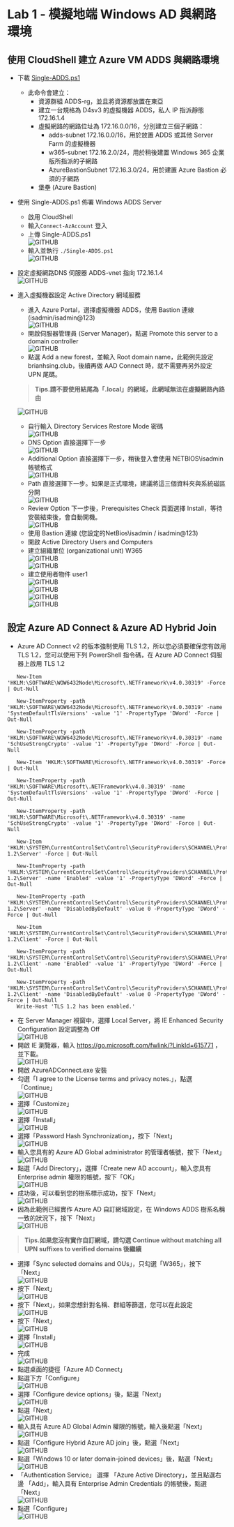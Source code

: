 # Lab 1 - 模擬地端 Windows AD 與網路環境

## 使用 CloudShell 建立 Azure VM ADDS 與網路環境

 - 下載 [Single-ADDS.ps1](https://github.com/BrianHsing/Windows365/blob/main/Single-ADDS.ps1)<br>
	- 此命令會建立：<br>
    	- 資源群組 ADDS-rg，並且將資源都放置在東亞<br>
    	- 建立一台規格為 D4sv3 的虛擬機器 ADDS，私人 IP 指派靜態 172.16.1.4<br>
    	- 虛擬網路的網路位址為 172.16.0.0/16，分別建立三個子網路：<br>
        	- adds-subnet 172.16.0.0/16，用於放置 ADDS 或其他 Server Farm 的虛擬機器<br>
        	- w365-subnet 172.16.2.0/24，用於稍後建置 Windows 365 企業版所指派的子網路<br>
        	- AzureBastionSubnet 172.16.3.0/24，用於建置 Azure Bastion 必須的子網路<br>
    	- 堡壘 (Azure Bastion)<br>
- 使用 Single-ADDS.ps1 佈署 Windows ADDS Server <br> 
	- 啟用 CloudShell<br>
    - 輸入`Connect-AzAccount` 登入<br>
	- 上傳 Single-ADDS.ps1<br>
	![GITHUB](https://github.com/BrianHsing/Azure-Migrate/blob/master/hyper-v/image/cloudshell-uploadps1.PNG "cloudshell-uploadps1")<br>	  
	- 輸入並執行 `./Single-ADDS.ps1` <br>
    ![GITHUB](https://github.com/BrianHsing/Windows365/blob/main/images/upload.png "upload-succsess")<br>
- 設定虛擬網路DNS 伺服器 ADDS-vnet 指向 172.16.1.4<br>
   ![GITHUB](https://github.com/BrianHsing/Azure-Virtual-Desktop/blob/master/Lab2/adds1.png "adds1")<br>
 - 進入虛擬機器設定 Active Directory 網域服務 <br> 
	- 進入 Azure Portal，選擇虛擬機器 ADDS，使用 Bastion 連線 (isadmin/isadmin@123) <br>
	  ![GITHUB](https://github.com/BrianHsing/Azure-Virtual-Desktop/blob/master/Lab2/adds2.png "adds2")<br>
	- 開啟伺服器管理員 (Server Manager)，點選 Promote this server to a domain controller<br>
	  ![GITHUB](https://github.com/BrianHsing/Azure-Virtual-Desktop/blob/master/Lab2/adds3.png "adds3")<br>
	- 點選 Add a new forest，並輸入 Root domain name，此範例先設定 brianhsing.club，後續再做 AAD Connect 時，就不需要再另外設定 UPN 尾碼。<br>
	> **Tips.請不要使用結尾為「.local」的網域，此網域無法在虛擬網路內路由** <br>
	
	 ![GITHUB](https://github.com/BrianHsing/Azure-Virtual-Desktop/blob/master/Lab2/adds4.png "adds4")<br>
	- 自行輸入 Directory Services Restore Mode 密碼<br>
	 ![GITHUB](https://github.com/BrianHsing/Azure-Virtual-Desktop/blob/master/Lab2/adds5.png "adds5")<br>
	- DNS Option 直接選擇下一步<br>
	 ![GITHUB](https://github.com/BrianHsing/Azure-Virtual-Desktop/blob/master/Lab2/adds6.png "adds6")<br>
	- Additional Option 直接選擇下一步，稍後登入會使用 NETBIOS\isadmin 帳號格式<br>
	 ![GITHUB](https://github.com/BrianHsing/Azure-Virtual-Desktop/blob/master/Lab2/adds7.png "adds7")<br>
	- Path 直接選擇下一步。如果是正式環境，建議將這三個資料夾與系統磁區分開<br>
	 ![GITHUB](https://github.com/BrianHsing/Azure-Virtual-Desktop/blob/master/Lab2/adds8.png "adds8")<br>
	- Review Option 下一步後，Prerequisites Check 頁面選擇 Install，等待安裝結束後，會自動開機。<br>
	 ![GITHUB](https://github.com/BrianHsing/Azure-Virtual-Desktop/blob/master/Lab2/adds9.png "adds9")<br>
	- 使用 Bastion 連線 (您設定的NetBios\isadmin / isadmin@123)<br>
	- 開啟 Active Directory Users and Computers <br>
	- 建立組織單位 (organizational unit) W365<br>
	 ![GITHUB](https://github.com/BrianHsing/Azure-Virtual-Desktop/blob/master/Lab2/adds10.png "adds10")<br>
	 ![GITHUB](https://github.com/BrianHsing/Windows365/blob/main/images/adds1.png "adds1")<br>
	- 建立使用者物件 user1<br>
	 ![GITHUB](https://github.com/BrianHsing/Windows365/blob/main/images/adds2.png "adds2")<br>
	 ![GITHUB](https://github.com/BrianHsing/Azure-Virtual-Desktop/blob/master/Lab2/adds13.png "adds13")<br>
	 ![GITHUB](https://github.com/BrianHsing/Azure-Virtual-Desktop/blob/master/Lab2/adds14.png "adds14")<br>
	 ![GITHUB](https://github.com/BrianHsing/Windows365/blob/main/images/adds3.png "adds3")<br>

## 設定 Azure AD Connect & Azure AD Hybrid Join

- Azure AD Connect v2 的版本強制使用 TLS 1.2，所以您必須要確保您有啟用 TLS 1.2，您可以使用下列 PowerShell 指令碼，在 Azure AD Connect 伺服器上啟用 TLS 1.2<br>
 ````
    New-Item 'HKLM:\SOFTWARE\WOW6432Node\Microsoft\.NETFramework\v4.0.30319' -Force | Out-Null

    New-ItemProperty -path 'HKLM:\SOFTWARE\WOW6432Node\Microsoft\.NETFramework\v4.0.30319' -name 'SystemDefaultTlsVersions' -value '1' -PropertyType 'DWord' -Force | Out-Null

    New-ItemProperty -path 'HKLM:\SOFTWARE\WOW6432Node\Microsoft\.NETFramework\v4.0.30319' -name 'SchUseStrongCrypto' -value '1' -PropertyType 'DWord' -Force | Out-Null

    New-Item 'HKLM:\SOFTWARE\Microsoft\.NETFramework\v4.0.30319' -Force | Out-Null

    New-ItemProperty -path 'HKLM:\SOFTWARE\Microsoft\.NETFramework\v4.0.30319' -name 'SystemDefaultTlsVersions' -value '1' -PropertyType 'DWord' -Force | Out-Null

    New-ItemProperty -path 'HKLM:\SOFTWARE\Microsoft\.NETFramework\v4.0.30319' -name 'SchUseStrongCrypto' -value '1' -PropertyType 'DWord' -Force | Out-Null

    New-Item 'HKLM:\SYSTEM\CurrentControlSet\Control\SecurityProviders\SCHANNEL\Protocols\TLS 1.2\Server' -Force | Out-Null

    New-ItemProperty -path 'HKLM:\SYSTEM\CurrentControlSet\Control\SecurityProviders\SCHANNEL\Protocols\TLS 1.2\Server' -name 'Enabled' -value '1' -PropertyType 'DWord' -Force | Out-Null

    New-ItemProperty -path 'HKLM:\SYSTEM\CurrentControlSet\Control\SecurityProviders\SCHANNEL\Protocols\TLS 1.2\Server' -name 'DisabledByDefault' -value 0 -PropertyType 'DWord' -Force | Out-Null

    New-Item 'HKLM:\SYSTEM\CurrentControlSet\Control\SecurityProviders\SCHANNEL\Protocols\TLS 1.2\Client' -Force | Out-Null

    New-ItemProperty -path 'HKLM:\SYSTEM\CurrentControlSet\Control\SecurityProviders\SCHANNEL\Protocols\TLS 1.2\Client' -name 'Enabled' -value '1' -PropertyType 'DWord' -Force | Out-Null

    New-ItemProperty -path 'HKLM:\SYSTEM\CurrentControlSet\Control\SecurityProviders\SCHANNEL\Protocols\TLS 1.2\Client' -name 'DisabledByDefault' -value 0 -PropertyType 'DWord' -Force | Out-Null
    Write-Host 'TLS 1.2 has been enabled.'
 ````
 - 在 Server Manager 視窗中，選擇 Local Server，將 IE Enhanced Security Configuration 設定調整為 Off<br>
  ![GITHUB](https://github.com/BrianHsing/Azure-Virtual-Desktop/blob/master/Lab2/aad1.png "add1")<br>
 - 開啟 IE 瀏覽器，輸入 https://go.microsoft.com/fwlink/?LinkId=615771 ，並下載。<br>
  ![GITHUB](https://github.com/BrianHsing/Azure-Virtual-Desktop/blob/master/Lab2/add2.png "add2")<br>
 - 開啟 AzureADConnect.exe 安裝<br>
 - 勾選「I agree to the License terms and privacy notes.」，點選「Continue」<br>
  ![GITHUB](https://github.com/BrianHsing/Azure-Virtual-Desktop/blob/master/Lab2/add3.png "add3")<br>
 - 選擇「Customize」<br>
  ![GITHUB](https://github.com/BrianHsing/Azure-Virtual-Desktop/blob/master/Lab2/add4.png "add4")<br>
 - 選擇「Install」<br>
  ![GITHUB](https://github.com/BrianHsing/Azure-Virtual-Desktop/blob/master/Lab2/add5.png "add5")<br>
 - 選擇「Password Hash Synchronization」，按下「Next」<br>
  ![GITHUB](https://github.com/BrianHsing/Azure-Virtual-Desktop/blob/master/Lab2/add6.png "add6")<br>
 - 輸入您具有的 Azure AD Global administrator 的管理者帳號，按下「Next」<br>
  ![GITHUB](https://github.com/BrianHsing/Azure-Virtual-Desktop/blob/master/Lab2/add7.png "add7")<br>
 - 點選「Add Directory」，選擇「Create new AD account」，輸入您具有 Enterprise admin 權限的帳號，按下「OK」<br>
  ![GITHUB](https://github.com/BrianHsing/Azure-Virtual-Desktop/blob/master/Lab2/add8.png "add8")<br>
 - 成功後，可以看到您的樹系標示成功，按下「Next」<br>
  ![GITHUB](https://github.com/BrianHsing/Azure-Virtual-Desktop/blob/master/Lab2/add9.png "add9")<br>
 - 因為此範例已經實作 Azure AD 自訂網域設定，在 Windows ADDS 樹系名稱一致的狀況下，按下「Next」<br>
  ![GITHUB](https://github.com/BrianHsing/Azure-Virtual-Desktop/blob/master/Lab2/add10.png "add10")<br>
  > **Tips.如果您沒有實作自訂網域，請勾選 Continue without matching all UPN suffixes to verified domains 後繼續** <br>
 - 選擇「Sync selected domains and OUs」，只勾選「W365」，按下「Next」<br>
  ![GITHUB](https://github.com/BrianHsing/Windows365/blob/main/images/adds4.png "adds4")<br>
 - 按下「Next」<br>
  ![GITHUB](https://github.com/BrianHsing/Azure-Virtual-Desktop/blob/master/Lab2/add12.png "add12")<br>
 - 按下「Next」，如果您想針對名稱、群組等篩選，您可以在此設定<br>
  ![GITHUB](https://github.com/BrianHsing/Azure-Virtual-Desktop/blob/master/Lab2/add13.png "add13")<br>
 - 按下「Next」<br>
  ![GITHUB](https://github.com/BrianHsing/Azure-Virtual-Desktop/blob/master/Lab2/add14.png "add14")<br>
 - 選擇「Install」<br>
  ![GITHUB](https://github.com/BrianHsing/Azure-Virtual-Desktop/blob/master/Lab2/add15.png "add15")<br>
 - 完成<br>
  ![GITHUB](https://github.com/BrianHsing/Azure-Virtual-Desktop/blob/master/Lab2/add16.png "add16")<br>
 - 點選桌面的捷徑「Azure AD Connect」<br>
 - 點選下方「Configure」<br>
  ![GITHUB](https://github.com/BrianHsing/Windows365/blob/main/images/adds5.png "adds5")<br>
 - 選擇「Configure device options」後，點選「Next」<br>
  ![GITHUB](https://github.com/BrianHsing/Windows365/blob/main/images/adds6.png "adds6")<br>
 - 點選「Next」<br>
  ![GITHUB](https://github.com/BrianHsing/Windows365/blob/main/images/adds7.png "adds7")<br>
 - 輸入具有 Azure AD Global Admin 權限的帳號，輸入後點選「Next」<br>
  ![GITHUB](https://github.com/BrianHsing/Windows365/blob/main/images/adds8.png "adds8")<br>
 - 點選「Configure Hybrid Azure AD join」後，點選「Next」<br>
  ![GITHUB](https://github.com/BrianHsing/Windows365/blob/main/images/adds9.png "adds9")<br>
 - 點選「Windows 10 or later domain-joined devices」後，點選「Next」<br>
  ![GITHUB](https://github.com/BrianHsing/Windows365/blob/main/images/adds10.png "adds10")<br>
 - 「Authentication Service」 選擇 「Azure Active Directory」，並且點選右邊 「Add」，輸入具有 Enterprise Admin Credentials 的帳號後，點選「Next」<br>
  ![GITHUB](https://github.com/BrianHsing/Windows365/blob/main/images/adds11.png "adds11")<br>
 - 點選「Configure」<br>
  ![GITHUB](https://github.com/BrianHsing/Windows365/blob/main/images/adds12.png "adds12")<br>